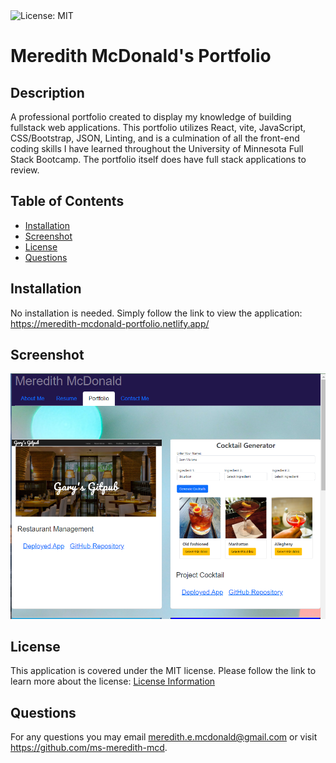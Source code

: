 <img alt="License: MIT" src="https://img.shields.io/badge/License-MIT-yellow.svg">

# Meredith McDonald's Portfolio

## Description

A professional portfolio created to display my knowledge of building fullstack web applications. This portfolio utilizes React, vite, JavaScript, CSS/Bootstrap, JSON, Linting, and is a culmination of all the front-end coding skills I have learned throughout the University of Minnesota Full Stack Bootcamp. The portfolio itself does have full stack applications to review. 

## Table of Contents

- [Installation](#installation)
- [Screenshot](#screenshot)
- [License](#license)
- [Questions](#questions)

## Installation

No installation is needed. Simply follow the link to view the application: https://meredith-mcdonald-portfolio.netlify.app/

## Screenshot
![portfolio page screenshot](image.png)

## License

  This application is covered under the MIT license.
  Please follow the link to learn more about the license: [License Information](https://opensource.org/licenses/MIT)
  

## Questions

For any questions you may email meredith.e.mcdonald@gmail.com or visit https://github.com/ms-meredith-mcd.
